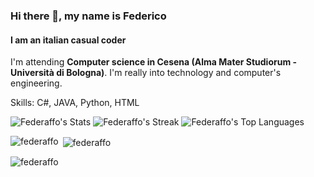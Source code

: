 ### Hi there 👋, my name is Federico


<!--
**Federaffo/Federaffo** is a ✨ _special_ ✨ repository because its `README.md` (this file) appears on your GitHub profile.

Here are some ideas to get you started:

- 🔭 I’m currently working on ...
- 🌱 I’m currently learning ...
- 👯 I’m looking to collaborate on ...
- 🤔 I’m looking for help with ...
- 💬 Ask me about ...
- 📫 How to reach me: ...
- 😄 Pronouns: ...
- ⚡ Fun fact: ...
-->


#### I am an italian casual coder

I'm attending **Computer science in Cesena (Alma Mater Studiorum - Università di Bologna)**. 
I'm really into technology and computer's engineering. 

Skills: C#, JAVA, Python, HTML


![Federaffo's Stats](https://github-readme-stats.vercel.app/api?username=Federaffo&theme=dracula&show_icons=true&hide_border=false&count_private=true)
![Federaffo's Streak](https://github-readme-streak-stats.herokuapp.com/?user=Federaffo&theme=dracula&hide_border=false)
![Federaffo's Top Languages](https://github-readme-stats.vercel.app/api/top-langs/?username=Federaffo&theme=dracula&show_icons=true&hide_border=false&layout=compact)


<p><img align="left" src="https://github-readme-stats.vercel.app/api/top-langs?username=federaffo&show_icons=true&locale=en&layout=compact&theme=dracula" alt="federaffo" /></p>

<p>&nbsp;<img align="center" src="https://github-readme-stats.vercel.app/api?username=federaffo&show_icons=true&layout=compact&locale=en&theme=dracula" alt="federaffo" /></p>

<p><img align="center" src="https://github-readme-streak-stats.herokuapp.com/?user=federaffo&theme=dracula&layout=compact" alt="federaffo" /></p>
